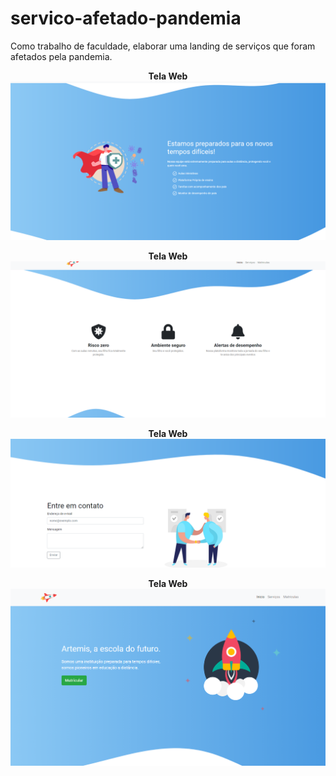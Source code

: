 # servico-afetado-pandemia
Como trabalho de faculdade, elaborar uma landing de serviços que foram afetados pela pandemia.


<p align="center">
  <strong>Tela Web</strong> <br />
  <img src="./Screenshot_1.png" alt="Demonstração da plataforma Happy" />
</p>


<p align="center">
  <strong>Tela Web</strong> <br />
  <img src="./Screenshot_2.png" alt="Demonstração da plataforma Happy" />
</p>


<p align="center">
  <strong>Tela Web</strong> <br />
  <img src="./Screenshot_3.png" alt="Demonstração da plataforma Happy" />
</p>



<p align="center">
  <strong>Tela Web</strong> <br />
  <img src="./Screenshot_4.png" alt="Demonstração da plataforma Happy" />
</p>
